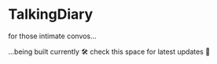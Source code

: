 # TalkingDiary
for those intimate convos...

...being built currently 🛠️ check this space for latest updates 🚀
